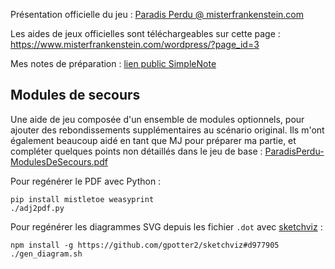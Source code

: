 Présentation officielle du jeu : [Paradis Perdu @ misterfrankenstein.com](https://www.misterfrankenstein.com/wordpress/?p=5388)

Les aides de jeux officielles sont téléchargeables sur cette page : <https://www.misterfrankenstein.com/wordpress/?page_id=3>

Mes notes de préparation : [lien public SimpleNote](http://simp.ly/p/gWh9MJ)

## Modules de secours
Une aide de jeu composée d'un ensemble de modules optionnels, pour ajouter des rebondissements supplémentaires au scénario original. Ils m'ont également beaucoup aidé en tant que MJ pour préparer ma partie, et compléter quelques points non détaillés dans le jeu de base :
[ParadisPerdu-ModulesDeSecours.pdf](https://lucas-c.github.io/jdr/ParadisPerdu/ParadisPerdu-ModulesDeSecours.pdf)

Pour regénérer le PDF avec Python :
```
pip install mistletoe weasyprint
./adj2pdf.py
```

Pour regénérer les diagrammes SVG depuis les fichier `.dot` avec [sketchviz](https://github.com/gpotter2/sketchviz) :
```
npm install -g https://github.com/gpotter2/sketchviz#d977905
./gen_diagram.sh
```
